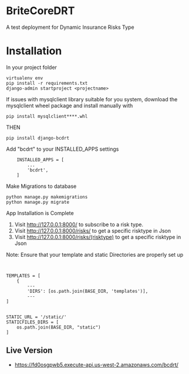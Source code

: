 # BriteCoreDRT
A test deployment for Dynamic Insurance Risks Type

# Installation
In your project folder
```
virtualenv env
pip install -r requirements.txt
django-admin startproject <projectname>
```
If issues with mysqlclient library suitable for you system, download the mysqlclient wheel package and install manually with
```
pip install mysqlclient****.whl
```
THEN
```
pip install django-bcdrt
```
Add "bcdrt" to your INSTALLED_APPS settings
```
    INSTALLED_APPS = [
        ...
        'bcdrt',
    ]
```
Make Migrations to database
```.env
python manage.py makemigrations
python manage.py migrate
```
App  Installation is Complete
1. Visit http://127.0.0.1:8000/ to subscribe to a risk type.
2. Visit http://127.0.0.1:8000/risks/ to get a specific risktype in Json
3. Visit http://127.0.0.1:8000/risks/(risktype) to get a specific risktype in Json

Note: Ensure that your template and static Directories are properly set up
```.env


TEMPLATES = [
    {
        ---
        'DIRS': [os.path.join(BASE_DIR, 'templates')],
        ---
]


STATIC_URL = '/static/'
STATICFILES_DIRS = [
    os.path.join(BASE_DIR, "static")
]
```

## Live Version
  - https://fd0osgpwb5.execute-api.us-west-2.amazonaws.com/bcdrt/